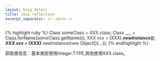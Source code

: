 ```yaml
---
layout: blog_detail
title: Java reflection
excerpt_separator: <!--more-->
---
```

{% highlight ruby %} 
Class someClass = XXX.class;
Class ___ = Class.forName(someClass.getName());
XXX xxx = (XXX)___.newInstance();
XXX xxx = (XXX)___.newInstance(new Object[]{...});
{% endhighlight %} 


获取类信息：基本类型使用Integer.TYPE,其他使用XXX.class。





